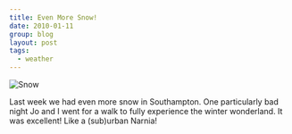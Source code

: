 ```yaml
---
title: Even More Snow!
date: 2010-01-11
group: blog
layout: post
tags:
  - weather
---
```

![Snow](/images/uploads/2010/01/5848770-photo.jpg)

Last week we had even more snow in Southampton. One particularly bad night Jo and I went for a walk to fully experience the winter wonderland. It was excellent! Like a (sub)urban Narnia!